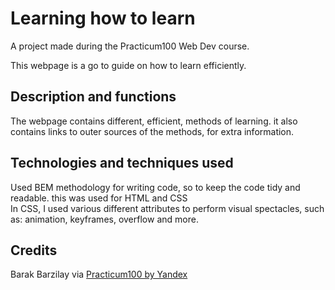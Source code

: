 # Learning how to learn

A project made during the Practicum100 Web Dev course. 

This webpage is a go to guide on how to learn efficiently.

## Description and functions

The webpage contains different, efficient, methods of learning. it also contains links to outer sources of the methods, for extra information.


## Technologies and techniques used


Used BEM methodology for writing code, so to keep the code tidy and readable. this was used for HTML and CSS\
In CSS, I used various different attributes to perform visual spectacles, such as: animation, keyframes, overflow and more.

## Credits
Barak Barzilay via 
[Practicum100 by Yandex](https://practicum.yandex.com/profile/web-practicum100/)